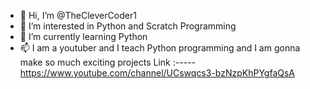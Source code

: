 - 👋 Hi, I’m @TheCleverCoder1
- 👀 I’m interested in Python and Scratch Programming
- 🌱 I’m currently learning Python
- 📫 I am a youtuber and I teach Python programming and I am gonna make so much exciting projects
Link :----- https://www.youtube.com/channel/UCswqcs3-bzNzpKhPYgfaQsA

<!---
TheCleverCoder1/TheCleverCoder1 is a ✨ special ✨ repository because its `README.md` (this file) appears on your GitHub profile.
You can click the Preview link to take a look at your changes.
--->
